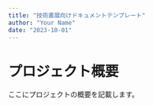 ```yaml
---
title: "技術書展向けドキュメントテンプレート"
author: "Your Name"
date: "2023-10-01"
---
```


# プロジェクト概要

ここにプロジェクトの概要を記載します。
